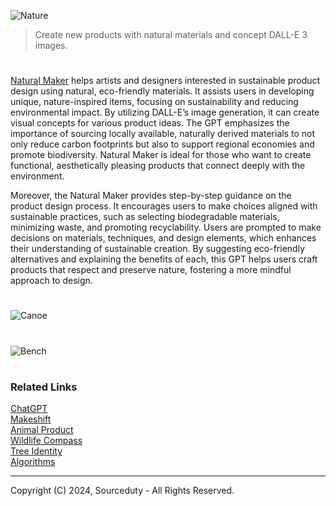![Nature](https://github.com/user-attachments/assets/487ed637-04a3-40cf-94d4-27d57c3a2815)

> Create new products with natural materials and concept DALL-E 3 images.

#

[Natural Maker](https://chatgpt.com/g/g-tXZGUzwPZ-natural-maker) helps artists and designers interested in sustainable product design using natural, eco-friendly materials. It assists users in developing unique, nature-inspired items, focusing on sustainability and reducing environmental impact. By utilizing DALL-E’s image generation, it can create visual concepts for various product ideas. The GPT emphasizes the importance of sourcing locally available, naturally derived materials to not only reduce carbon footprints but also to support regional economies and promote biodiversity. Natural Maker is ideal for those who want to create functional, aesthetically pleasing products that connect deeply with the environment.

Moreover, the Natural Maker provides step-by-step guidance on the product design process. It encourages users to make choices aligned with sustainable practices, such as selecting biodegradable materials, minimizing waste, and promoting recyclability. Users are prompted to make decisions on materials, techniques, and design elements, which enhances their understanding of sustainable creation. By suggesting eco-friendly alternatives and explaining the benefits of each, this GPT helps users craft products that respect and preserve nature, fostering a more mindful approach to design.

#

![Canoe](https://github.com/user-attachments/assets/6cd7c1ab-1ec0-4665-98f8-74b4b5113c35)

#

![Bench](https://github.com/user-attachments/assets/3d6bced7-d284-4803-a4da-02f5e355c29a)

#
### Related Links

[ChatGPT](https://github.com/sourceduty/ChatGPT)
<br>
[Makeshift](https://github.com/sourceduty/Makeshift_DALL-E_3)
<br>
[Animal Product](https://github.com/sourceduty/Animal_Product)
<br>
[Wildlife Compass](https://github.com/sourceduty/Wildlife_Compass)
<br>
[Tree Identity](https://github.com/sourceduty/Tree_Identity)
<br>
[Algorithms](https://github.com/sourceduty/Algorithms)

***
Copyright (C) 2024, Sourceduty - All Rights Reserved.
